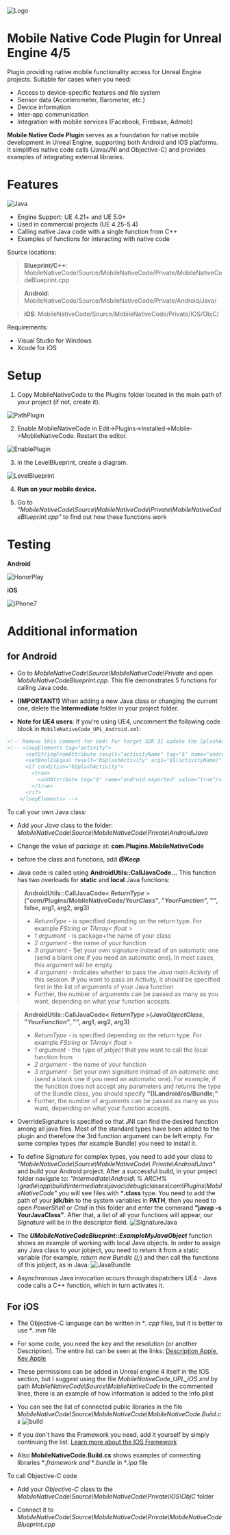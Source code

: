 
![Logo](screenshot/Logo3.png)

# Mobile Native Code Plugin for Unreal Engine 4/5
Plugin providing native mobile functionality access for Unreal Engine projects. Suitable for cases when you need:
* Access to device-specific features and file system
* Sensor data (Accelerometer, Barometer, etc.)
* Device information
* Inter-app communication
* Integration with mobile services (Facebook, Firebase, Admob)

**Mobile Native Code Plugin** serves as a foundation for native mobile development in Unreal Engine, supporting both Android and iOS platforms. It simplifies native code calls (Java/JNI and Objective-C) and provides examples of integrating external libraries.


# Features
![Java](screenshot/CallJava4.png)

* Engine Support: UE 4.21+ and UE 5.0+
* Used in commercial projects (UE 4.25-5.4)
* Calling native Java code with a single function from C++
* Examples of functions for interacting with native code

Source locations:
> **Blueprint/C++**: MobileNativeCode/Source/MobileNativeCode/Private/MobileNativeCodeBlueprint.cpp

> **Android**: MobileNativeCode/Source/MobileNativeCode/Private/Android/Java/

> **iOS**: MobileNativeCode/Source/MobileNativeCode/Private/IOS/ObjC/

Requirements:
* Visual Studio for Windows
* Xcode for iOS

# Setup

1) Copy MobileNativeCode to the Plugins folder located in the main path of your project (if not, create it).

![PathPlugin](screenshot/PathPlugin2.png)

2) Enable MobileNativeCode in Edit->Plugins->Installed->Mobile->MobileNativeCode. Restart the editor.

![EnablePlugin](screenshot/EnablePlugin1.png)

3) in the LevelBlueprint, create a diagram.

![LevelBlueprint](screenshot/LevelBlueprint2.png)

4) **Run on your mobile device.**

5) Go to *"MobileNativeCode\Source\MobileNativeCode\Private\MobileNativeCodeBlueprint.cpp"* to find out how these functions work

# Testing

**Android**

![HonorPlay](screenshot/HonorPlay_2.png)

**iOS**

![iPhone7](screenshot/iPhone7_2.png)

# Additional information

## for Android

* Go to *MobileNativeCode\Source\MobileNativeCode\Private* and open *MobileNativeCodeBlueprint.cpp*.
This file demonstrates 5 functions for calling Java code.

* **(IMPORTANT!)** When adding a new Java class or changing the current one, delete the **Intermediate** folder in your project folder.

* **Note for UE4 users**: If you're using UE4, uncomment the following code block in `MobileNativeCode_UPL_Android.xml`:
```xml
<!-- Remove this comment for Ue4! For target SDK 31 update the SplashActivity activity -->
<!-- <loopElements tag="activity">
      <setStringFromAttribute result="activityName" tag="$" name="android:name"/>
      <setBoolIsEqual result="bSplashActivity" arg1="$S(activityName)" arg2="com.epicgames.ue4.SplashActivity"/>
      <if condition="bSplashActivity">
        <true>
          <addAttribute tag="$" name="android:exported" value="true"/>
        </true>
      </if>
    </loopElements> -->
```

To call your own Java class:

* Add your *Java* class to the folder: *MobileNativeCode\Source\MobileNativeCode\Private\Android\Java*

* Change the value of *package* at: **com.Plugins.MobileNativeCode**

* before the class and functions, add ***@Keep***

* Java code is called using **AndroidUtils::CallJavaCode...**
 This function has two overloads for **static** and **local** Java functions:

> **AndroidUtils::CallJavaCode< *ReturnType* >("com/Plugins/MobileNativeCode/*YourClass*", "*YourFunction*", "", false, arg1, arg2, arg3)**
>* *ReturnType* - is specified depending on the return type. For example *FString* or *TArray< float >*
>* *1 argument* - is package+the name of your class 
>* *2 argument* - the name of your function 
>* *3 argument* - Set your own signature instead of an automatic one (send a blank one if you need an automatic one). 
> In most cases, this argument will be empty 
>* *4 argument* - indicates whether to pass the *Java main Activity* of this session. 
> If you want to pass an Activity, it should be specified first in the list of arguments of your Java function
>*  Further, the number of arguments can be passed as many as you want, depending on what your function accepts.

> **AndroidUtils::CallJavaCode< *ReturnType* >(*JavaObjectClass*, "*YourFunction*", "", arg1, arg2, arg3)**
>* *ReturnType* - is specified depending on the return type. For example *FString* or *TArray< float >*
>* *1 argument* - the type of *jobject* that you want to call the local function from
>* *2 argument* - the name of your function 
>* *3 argument* - Set your own signature instead of an automatic one (send a blank one if you need an automatic one).
> For example, if the function does not accept any parameters and returns the type of the Bundle class, you should specify **"()Landroid/os/Bundle;"**
>*  Further, the number of arguments can be passed as many as you want, depending on what your function accepts.

* OverrideSignature is specified so that JNI can find the desired function among all java files. Most of the standard types have been added to the plugin and therefore the 3rd function argument can be left empty. For some complex types (for example Bundle) you need to install it.

* To define *Signature* for complex types, you need to add your class to *"MobileNativeCode\Source\MobileNativeCode\ Private\Android\Java\"* and build your Android project. After a successful build, in your project folder navigate to: *"Intermediate\Android\ % ARCH% \gradle\app\build\intermediates\javac\debug\classes\com\Plugins\MobileNativeCode"*
you will see files with ***.class** type. You need to add the path of your **jdk/bin** to the system variables in **PATH**, then you need to open *PowerShell* or *Cmd* in this folder and enter the command **"javap -s YourJavaClass"**. After that, a list of all your functions will appear, our *Signature* will be in the descriptor field.
![SignatureJava](screenshot/Javap_Android.png)

* The ***UMobileNativeCodeBlueprint::ExampleMyJavaObject*** function shows an example of working with local Java objects. In order to assign any Java class to your jobject, you need to return it from a static variable (for example, *return new Bundle ();*) and then call the functions of this jobject, as in Java:
![JavaBundle](screenshot/JavaBundle_Android.png)

* Asynchronous Java invocation occurs through dispatchers UE4 - Java code calls a C++ function, which in turn activates it.

## For iOS

* The Objective-C language can be written in **. cpp* files, but it is better to use **. mm* file

* For some code, you need the key and the resolution (or another Description). The entire list can be seen at the links:
[Description Apple](https://developer.apple.com/documentation/bundleresources/information_property_list/protected_resources),
[Key Apple](https://developer.apple.com/library/archive/documentation/General/Reference/InfoPlistKeyReference/Articles/iPhoneOSKeys.html#//apple_ref/doc/uid/TP40009252-SW3)

* These permissions can be added in Unreal engine 4 itself in the IOS section, but I suggest using the file *MobileNativeCode_UPL_iOS.xml* by path *MobileNativeCode\Source\MobileNativeCode*
In the commented lines, there is an example of how information is added to the Info.plist

* You can see the list of connected public libraries in the file *MobileNativeCode\Source\MobileNativeCode\MobileNativeCode.Build.cs*
![build](screenshot/IOS_framework2.png)
* If you don't have the Framework you need, add it yourself by simply continuing the list.
[Learn more about the IOS Framework](https://developer.apple.com/documentation/technologies)

* Also **MobileNativeCode.Build.cs** shows examples of connecting libraries **.framework and* **.bundle* in **.ipa* file

To call Objective-C code

* Add your *Objective-C* class to the *MobileNativeCode\Source\MobileNativeCode\Private\IOS\ObjC* folder

* Connect it to *MobileNativeCode\Source\MobileNativeCode\Private\MobileNativeCodeBlueprint.cpp*
